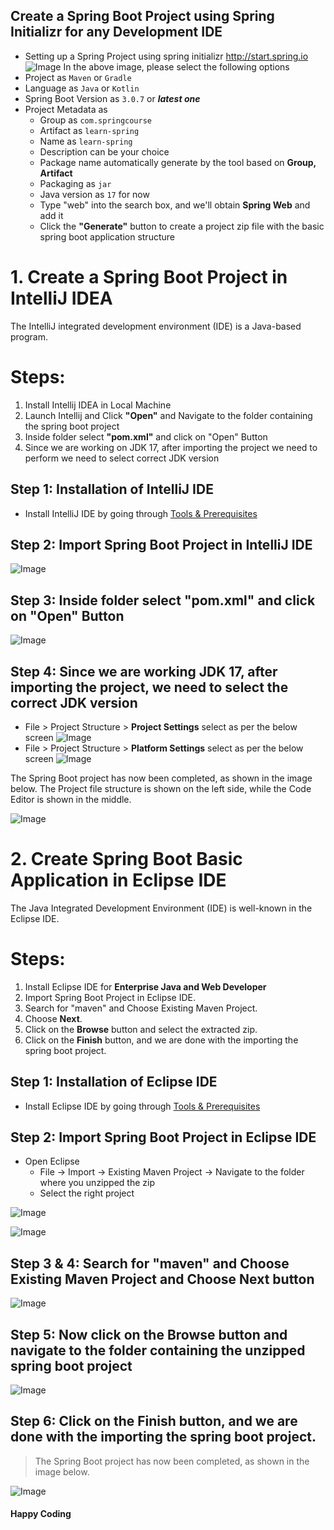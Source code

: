 ## Create a Spring Boot Project using Spring Initializr for any Development IDE
- Setting up a Spring Project using spring initializr http://start.spring.io
  ![Image](./images/CreateSpringBootProject.png "Create Spring Boot")
  In the above image, please select the following options
- Project as `Maven` or `Gradle`
- Language as `Java` or `Kotlin`
- Spring Boot Version as `3.0.7` or _**latest one**_
- Project Metadata as
  - Group as `com.springcourse`
  - Artifact as `learn-spring`
  - Name as `learn-spring`
  - Description can be your choice
  - Package name automatically generate by the tool based on **Group, Artifact**
  - Packaging as `jar`
  - Java version as `17` for now
  - Type "web" into the search box, and we'll obtain **Spring Web** and add it
  - Click the **"Generate"** button to create a project zip file with the basic spring boot application structure

# 1. Create a Spring Boot Project in IntelliJ IDEA

The IntelliJ integrated development environment (IDE) is a Java-based program.

# **Steps:**

1. Install Intellij IDEA in Local Machine
2. Launch Intellij and Click **"Open"** and Navigate to the folder containing the spring boot project
3. Inside folder select **"pom.xml"** and click on "Open" Button
4. Since we are working on JDK 17, after importing the project we need to perform we need to select correct JDK version

## Step 1: Installation of IntelliJ IDE

- Install IntelliJ IDE by going through [Tools & Prerequisites](ToolsForTheCourse.md)

## Step 2: Import Spring Boot Project in IntelliJ IDE

![Image](./images/IntelliJLauncher.png "Intellij Launcher")

## Step 3: Inside folder select **"pom.xml"** and click on "Open" Button
![Image](./images/IntelliJProjectSelect.png "Intellij Project Select")

## Step 4: Since we are working JDK 17, after importing the project, we need to select the correct JDK version
- File > Project Structure > **Project Settings** select as per the below screen
  ![Image](./images/JdkSelectProject.png "Intellij Jdk Project")
- File > Project Structure > **Platform Settings** select as per the below screen
  ![Image](./images/JdkPlatformSettings.png "Intellij Jdk Platform")

The Spring Boot project has now been completed, as shown in the image below. The Project file structure is shown on the left side, while the Code Editor is shown in the middle.

![Image](./images/IntelliJProjectLaunch.png "Intellij Project Select")

# 2. Create Spring Boot Basic Application in Eclipse IDE

The Java Integrated Development Environment (IDE) is well-known in the Eclipse IDE.

# **Steps:**

1. Install Eclipse IDE for **Enterprise Java and Web Developer**
2. Import Spring Boot Project in Eclipse IDE.
3. Search for "maven" and Choose Existing Maven Project.
4. Choose **Next**.
5. Click on the **Browse** button and select the extracted zip.
6. Click on the **Finish** button, and we are done with the importing the spring boot project.

## Step 1: Installation of Eclipse IDE

- Install Eclipse IDE by going through [Tools & Prerequisites](ToolsForTheCourse.md)

## Step 2: Import Spring Boot Project in Eclipse IDE

- Open Eclipse
    - File -> Import -> Existing Maven Project -> Navigate to the folder where you unzipped the zip
    - Select the right project

![Image](./images/EclipseLauncher.png "Eclipse Launcher")

![Image](./images/ImportEclispe.png "Import Eclipse Project")

## Step 3 & 4: Search for "maven" and Choose Existing Maven Project and Choose **Next** button

![Image](./images/SearchMaven.png "Search for Maven")

## Step 5: Now click on the **Browse** button and navigate to the folder containing the unzipped spring boot project
![Image](./images/SelectSBProject.png "Select Spring Boot Project")

## Step 6: Click on the **Finish** button, and we are done with the importing the spring boot project.
> The Spring Boot project has now been completed, as shown in the image below.

![Image](./images/InitialSBProjectScreen.png "Initial Project Screen")

#### Happy Coding 
